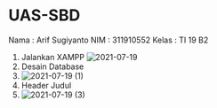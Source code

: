 # UAS-SBD
Nama  : Arif Sugiyanto  NIM : 311910552  Kelas : TI 19 B2

1. Jalankan XAMPP
![2021-07-19](https://user-images.githubusercontent.com/81582653/126160373-c45d21d0-d844-4462-9ccc-51102a314c00.png)
2. Desain Database
3. ![2021-07-19 (1)](https://user-images.githubusercontent.com/81582653/126160754-2a6e6e92-b038-4ced-a1ea-5a7f077920d0.png)
4. Header Judul
5. ![2021-07-19 (3)](https://user-images.githubusercontent.com/81582653/126161551-ea498088-8dc0-4d0c-b075-877f133ee024.png)
